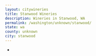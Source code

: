 ```yaml
---
layout: citywineries
title: Stanwood Wineries
description: Wineries in Stanwood, WA
permalink: /washington/unknown/stanwood/
state: wa
county: unknown
city: stanwood
---
```

-
